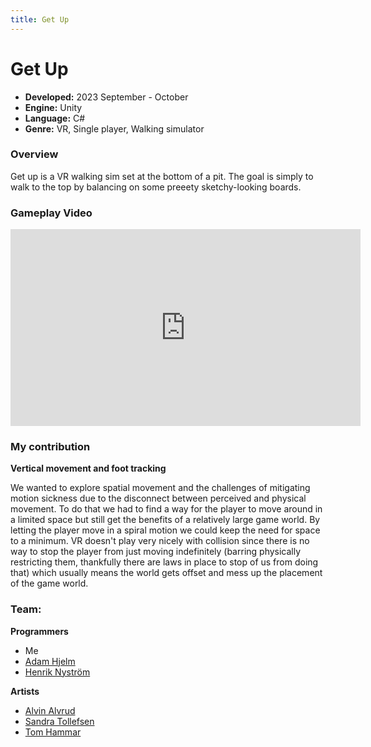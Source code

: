 ```yaml
---
title: Get Up
---
```


# Get Up
 
- **Developed:** 2023 September - October
- **Engine:** Unity
- **Language:** C#
- **Genre:** VR, Single player, Walking simulator

### Overview

Get up is a VR walking sim set at the bottom of a pit. The goal is simply to walk to the top by balancing on some preeety sketchy-looking boards. 

### Gameplay Video

<div class="aspect-ratio">
<iframe class ="w-full h-full" width="560" height="315"  src="https://www.youtube.com/embed/Zkv-umJfA5c?si=lj5IrgRyK1tbwDFu" title="YouTube video player" frameborder="0" allow="accelerometer; autoplay; clipboard-write; encrypted-media; gyroscope; picture-in-picture; web-share" referrerpolicy="strict-origin-when-cross-origin" allowfullscreen></iframe>
</div>


### My contribution

**Vertical movement and foot tracking**

We wanted to explore spatial movement and the challenges of mitigating motion sickness due to the disconnect between perceived and physical movement. To do that we had to find a way for the player to move around in a limited space but still get the benefits of a relatively large game world. By letting the player move in a spiral motion we could keep the need for space to a minimum. VR doesn't play very nicely with collision since there is no way to stop the player from just moving indefinitely (barring physically restricting them, thankfully there are laws in place to stop of us from doing that) which usually means the world gets offset and mess up the placement of the game world. 

### Team: 
**Programmers**  

- Me  
- [Adam Hjelm](https://github.com/Adam-Hjelm) 
- [Henrik Nyström](https://github.com/sweviceroy) 

**Artists**

- [Alvin Alvrud](https://www.artstation.com/alvrudart)
- [Sandra Tollefsen](https://www.artstation.com/sandratollefsen)
- [Tom Hammar](https://www.artstation.com/tomhammar)